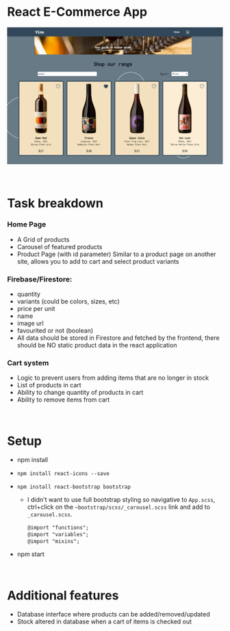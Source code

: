 # React E-Commerce App

![alt text](./src/assets/img/screenshot.PNG)

</br>

# Task breakdown

### Home Page

-   A Grid of products
-   Carousel of featured products
-   Product Page (with id parameter) Similar to a product page on another site, allows you to add to cart and select product variants

### Firebase/Firestore:

-   quantity
-   variants (could be colors, sizes, etc)
-   price per unit
-   name
-   image url
-   favourited or not (boolean)
-   All data should be stored in Firestore and fetched by the frontend, there should be NO static product data in the react application

### Cart system

-   Logic to prevent users from adding items that are no longer in stock
-   List of products in cart
-   Ability to change quantity of products in cart
-   Ability to remove items from cart

</br>

# Setup

-   npm install
-   `npm install react-icons --save`
-   `npm install react-bootstrap bootstrap`

    -   I didn't want to use full bootstrap styling so navigative to `App.scss`, ctrl+click on the `~bootstrap/scss/_carousel.scss` link
        and add to `_carousel.scss`.

            @import "functions";
            @import "variables";
            @import "mixins";

-   npm start

</br>

# Additional features

-   Database interface where products can be added/removed/updated
-   Stock altered in database when a cart of items is checked out
